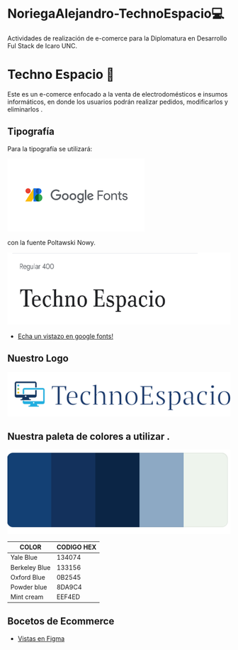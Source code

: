 # NoriegaAlejandro-TechnoEspacio💻
Actividades de realización de e-comerce para la Diplomatura en Desarrollo Ful Stack de Icaro UNC.


# Techno Espacio 📱
Este es un e-comerce enfocado a la venta de electrodomésticos e insumos informáticos, en donde los usuarios podrán realizar pedidos, modificarlos y eliminarlos .


## Tipografía 
Para la tipografía se utilizará: 

![](https://github.com/alenoriega76/NoriegaAlejandro-TechnoEspacio/blob/master/img/fonts.png?raw=true)

con la fuente Poltawski Nowy.

![](https://github.com/alenoriega76/NoriegaAlejandro-TechnoEspacio/blob/master/img/estiloFuente.png?raw=true)
- [Echa un vistazo en google fonts! ](https://fonts.google.com/share?selection.family=Bruno%20Ace%20SC%7CPoltawski%20Nowy:ital@1)

## Nuestro Logo 
![](https://github.com/alenoriega76/NoriegaAlejandro-TechnoEspacio/blob/master/img/logitoo2_Capa%201_copy_1.png?raw=true)

## Nuestra paleta de colores a utilizar .
![](https://github.com/alenoriega76/NoriegaAlejandro-TechnoEspacio/blob/master/img/paletaColor.png?raw=true)    

   COLOR      | CODIGO HEX
------------- | -------------
Yale Blue     | 134074
Berkeley Blue | 133156 
Oxford Blue   | 0B2545 
Powder blue   | 8DA9C4 
Mint cream    | EEF4ED
## Bocetos  de Ecommerce 
- [Vistas en Figma ](https://www.figma.com/file/MweyPX2dxjE68u3TMX8pkw/Ecommerce_Techno-Espacio?type=design&node-id=0-1&t=VuRrnZ34qgifAUBh-0)

